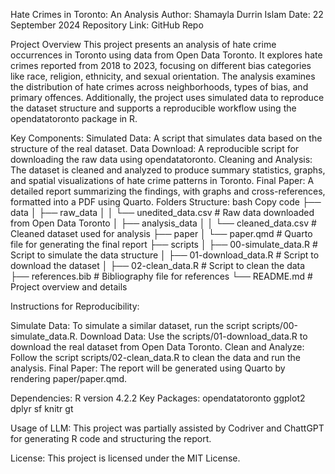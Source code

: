 Hate Crimes in Toronto: An Analysis
Author: Shamayla Durrin Islam
Date: 22 September 2024
Repository Link: GitHub Repo

Project Overview
This project presents an analysis of hate crime occurrences in Toronto using data from Open Data Toronto. It explores hate crimes reported from 2018 to 2023, focusing on different bias categories like race, religion, ethnicity, and sexual orientation. The analysis examines the distribution of hate crimes across neighborhoods, types of bias, and primary offences. Additionally, the project uses simulated data to reproduce the dataset structure and supports a reproducible workflow using the opendatatoronto package in R.

Key Components:
Simulated Data: A script that simulates data based on the structure of the real dataset.
Data Download: A reproducible script for downloading the raw data using opendatatoronto.
Cleaning and Analysis: The dataset is cleaned and analyzed to produce summary statistics, graphs, and spatial visualizations of hate crime patterns in Toronto.
Final Paper: A detailed report summarizing the findings, with graphs and cross-references, formatted into a PDF using Quarto.
Folders Structure:
bash
Copy code
├── data
│   ├── raw_data
│   │   └── unedited_data.csv   # Raw data downloaded from Open Data Toronto
│   ├── analysis_data
│   │   └── cleaned_data.csv    # Cleaned dataset used for analysis
├── paper
│   └── paper.qmd               # Quarto file for generating the final report
├── scripts
│   ├── 00-simulate_data.R      # Script to simulate the data structure
│   ├── 01-download_data.R      # Script to download the dataset
│   ├── 02-clean_data.R         # Script to clean the data
├── references.bib              # Bibliography file for references
└── README.md                   # Project overview and details

Instructions for Reproducibility:

Simulate Data: To simulate a similar dataset, run the script scripts/00-simulate_data.R.
Download Data: Use the scripts/01-download_data.R to download the real dataset from Open Data Toronto.
Clean and Analyze: Follow the script scripts/02-clean_data.R to clean the data and run the analysis.
Final Paper: The report will be generated using Quarto by rendering paper/paper.qmd.

Dependencies:
R version 4.2.2
Key Packages:
opendatatoronto
ggplot2
dplyr
sf
knitr
gt

Usage of LLM:
This project was partially assisted by Codriver and ChattGPT for generating R code and structuring the report. 

License:
This project is licensed under the MIT License.


